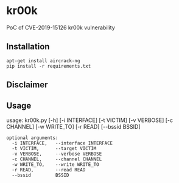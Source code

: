 # kr00k
PoC of CVE-2019-15126 kr00k vulnerability

## Installation
```
apt-get install aircrack-ng
pip install -r requirements.txt
```


## Disclaimer

## Usage 
usage: kr00k.py [-h] [-i INTERFACE] [-t VICTIM] [-v VERBOSE] [-c CHANNEL]
                [-w WRITE_TO] [-r READ] [--bssid BSSID]
```
optional arguments:
  -i INTERFACE,   --interface INTERFACE
  -t VICTIM,      --target VICTIM
  -v VERBOSE,     --verbose VERBOSE
  -c CHANNEL,     --channel CHANNEL
  -w WRITE_TO,    --write WRITE_TO
  -r READ,        --read READ
  --bssid         BSSID
```
